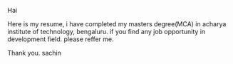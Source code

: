 Hai 

   Here is my resume, i have completed my masters degree(MCA) in acharya institute of technology, bengaluru. 
   if you find any job opportunity in development field. please reffer me. 
   
   
Thank you.
sachin